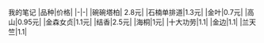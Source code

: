 我的笔记
|品种|价格|
|-|-|
|碗碗塔柏| 2.8元|
|石楠单排道|1.3元|
|金叶|0.7元|
|高山|0.95元|
|金森女贞|1.1元|
|结香|2.5元|
|海桐|1元|
|十大功劳|1.1|
|金边|1.1|
|兰天竺|1.1|